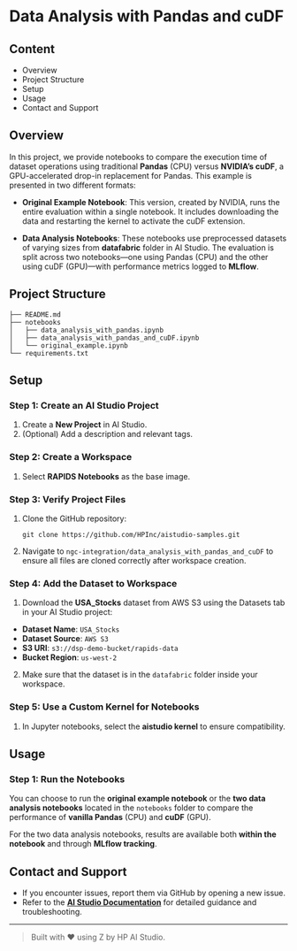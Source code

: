# Data Analysis with Pandas and cuDF  

## Content  
- Overview  
- Project Structure  
- Setup  
- Usage  
- Contact and Support  

## Overview  

In this project, we provide notebooks to compare the execution time of dataset operations using traditional **Pandas** (CPU) versus **NVIDIA’s cuDF**, a GPU-accelerated drop-in replacement for Pandas. This example is presented in two different formats:

- **Original Example Notebook**: This version, created by NVIDIA, runs the entire evaluation within a single notebook. It includes downloading the data and restarting the kernel to activate the cuDF extension.

- **Data Analysis Notebooks**: These notebooks use preprocessed datasets of varying sizes from **datafabric** folder in AI Studio. The evaluation is split across two notebooks—one using Pandas (CPU) and the other using cuDF (GPU)—with performance metrics logged to **MLflow**.

## Project Structure  
```
├── README.md
├── notebooks
│   ├── data_analysis_with_pandas.ipynb
│   ├── data_analysis_with_pandas_and_cuDF.ipynb
│   └── original_example.ipynb
└── requirements.txt
```  

## Setup  

### Step 1: Create an AI Studio Project  
1. Create a **New Project** in AI Studio.   
2. (Optional) Add a description and relevant tags.  

### Step 2: Create a Workspace  
1. Select **RAPIDS Notebooks** as the base image.    

### Step 3: Verify Project Files  
1. Clone the GitHub repository:  
   ```
   git clone https://github.com/HPInc/aistudio-samples.git
   ```  
2. Navigate to `ngc-integration/data_analysis_with_pandas_and_cuDF` to ensure all files are cloned correctly after workspace creation.  

### Step 4: Add the Dataset to Workspace
1.  Download the **USA_Stocks** dataset from AWS S3 using the Datasets tab in your AI Studio project:
  - **Dataset Name**: `USA_Stocks`
  - **Dataset Source**: `AWS S3`
  - **S3 URI**: `s3://dsp-demo-bucket/rapids-data`
  - **Bucket Region**: `us-west-2`
2. Make sure that the dataset is in the `datafabric` folder inside your workspace.

### Step 5: Use a Custom Kernel for Notebooks  
1. In Jupyter notebooks, select the **aistudio kernel** to ensure compatibility.


## Usage  

### Step 1: Run the Notebooks

You can choose to run the **original example notebook** or the **two data analysis notebooks** located in the `notebooks` folder to compare the performance of **vanilla Pandas** (CPU) and **cuDF** (GPU).  

For the two data analysis notebooks, results are available both **within the notebook** and through **MLflow tracking**.

## Contact and Support  
- If you encounter issues, report them via GitHub by opening a new issue.  
- Refer to the **[AI Studio Documentation](https://zdocs.datascience.hp.com/docs/aistudio/overview)** for detailed guidance and troubleshooting.  

---

> Built with ❤️ using Z by HP AI Studio.